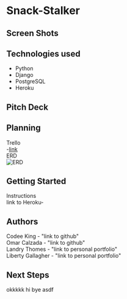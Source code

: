 # Snack-Stalker

## Screen Shots

## Technologies used
* Python  
* Django  
* PostgreSQL  
* Heroku  

## Pitch Deck

## Planning
Trello  
-[link](https://trello.com/b/HEPtOEQr/unit-3-project-hackathon)  
ERD  
![ERD](../master/images/snack-stalker-erd.png)

## Getting Started
Instructions  
link to Heroku-  

## Authors
Codee King  - "link to github"   
Omar Calzada - "link to github"  
Landry Thomes - "link to personal portfolio"  
Liberty Gallagher - "link to personal portfolio"  

## Next Steps
okkkkk
hi
bye
asdf